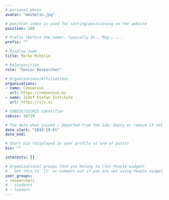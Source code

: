 ```yaml
---
# personal photo
avatar: "mmihelin.jpg"

# position index is used for sorting/positioning on the website
position: 100

# Prefix (before the name), typically Dr., Mag., ...
prefix: ""

# Display name
title: Marko Mihelin

# Role/position
role: "Senior Researcher"

# Organizations/Affiliations
organizations:
- name: Comsensus
  url: https://comsensus.eu
- name: Jožef Stefan Institute
  url: https://ijs.si

# COBISS/SICRIS identifier
cobiss: 36719

# The date when joined / departed from the lab. Empty or remove if not used
date_start: "2019-10-01"
date_end:

# Short bio (displayed in user profile at end of posts)
bio: ""

interests: []

# Organizational groups that you belong to (for People widget)
#   Set this to `[]` or comment out if you are not using People widget.
user_groups:
- researchers
# - students
# - leaders
---
```

